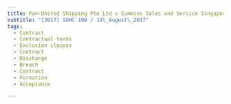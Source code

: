 ```yaml
---
title: Pan-United Shipping Pte Ltd v Cummins Sales and Service Singapore Pte Ltd 
subtitle: "[2017] SGHC 198 / 14\_August\_2017"
tags:
  - Contract
  - Contractual terms
  - Exclusion clauses
  - Contract
  - Discharge
  - Breach
  - Contract
  - Formation
  - Acceptance

---
```


